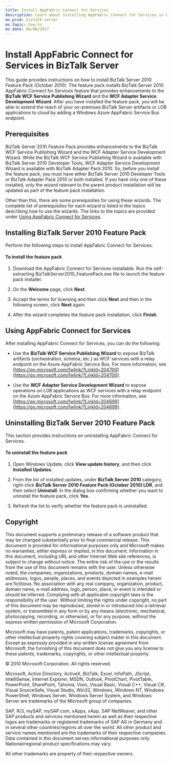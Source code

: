 ```yaml
---
title: Install AppFabric Connect for Services
description: Learn about installing AppFabric Connect for Services in BizTalk Server.
ms.prod: biztalk-server
ms.topic: how-to
ms.date: 06/08/2017
---
```


# Install AppFabric Connect for Services in BizTalk Server

This guide provides instructions on how to install BizTalk Server 2010 Feature Pack (October 2010). The feature pack installs BizTalk Server 2010 AppFabric Connect for Services feature that provides enhancements to the **BizTalk WCF Service Publishing Wizard** and the **WCF Adapter Service Development Wizard**. After you have installed the feature pack, you will be able to extend the reach of your on-premises BizTalk Server artifacts or LOB applications to cloud by adding a Windows Azure AppFabric Service Bus endpoint.

## Prerequisites
 BizTalk Server 2010 Feature Pack provides enhancements to the BizTalk WCF Service Publishing Wizard and the WCF Adapter Service Development Wizard. While the BizTalk WCF Service Publishing Wizard is available with BizTalk Server 2010 Developer Tools, WCF Adapter Service Development Wizard is available with BizTalk Adapter Pack 2010. So, before you install the feature pack, you must have either BizTalk Server 2010 Developer Tools or BizTalk Adapter Pack 2010 or both installed. If you have only one of these installed, only the wizard relevant to the parent product installation will be updated as part of the feature pack installation.

 Other than this, there are some prerequisites for using these wizards. The complete list of prerequisites for each wizard is listed in the topics describing how to use the wizards. The links to the topics are provided under [Using AppFabric Connect for Services](../technical-guides/installing-appfabric-connect-for-services.md#BKMK_Using).

## Installing BizTalk Server 2010 Feature Pack
 Perform the following steps to install AppFabric Connect for Services:

#### To install the feature pack

1.  Download the AppFabric Connect for Services installable. Run the self-extracting BizTalkServer2010_FeaturePack.exe file to launch the feature pack installer.

2.  On the **Welcome** page, click **Next**.

3.  Accept the terms for licensing and then click **Next** and then in the following screen, click **Next** again.

4.  After the wizard completes the feature pack installation, click **Finish**.

##  <a name="BKMK_Using"></a> Using AppFabric Connect for Services
 After installing AppFabric Connect for Services, you can do the following:

-   Use the **BizTalk WCF Service Publishing Wizard** to expose BizTalk artifacts (orchestration, schema, etc.) as WCF services with a relay endpoint on the Azure AppFabric Service Bus. For more information, see [https://go.microsoft.com/fwlink/?LinkId=204700](https://go.microsoft.com/fwlink/?LinkId=204700).

-   Use the **WCF Adapter Service Development Wizard** to expose operations on LOB applications as WCF services with a relay endpoint on the Azure AppFabric Service Bus. For more information, see [https://go.microsoft.com/fwlink/?LinkId=204699](https://go.microsoft.com/fwlink/?LinkId=204699).

## Uninstalling BizTalk Server 2010 Feature Pack
 This section provides instructions on uninstalling AppFabric Connect for Services.

#### To uninstall the feature pack

1.  Open Windows Update, click **View update history**, and then click **Installed Updates**.

2.  From the list of installed updates, under **BizTalk Server 2010** category, right-click **BizTalk Server 2010 Feature Pack (October 2010) LDR**, and then select **Uninstall**. In the dialog box confirming whether you want to uninstall the feature pack, click **Yes**.

3.  Refresh the list to verify whether the feature pack is uninstalled.

## Copyright
 This document supports a preliminary release of a software product that may be changed substantially prior to final commercial release.  This document is provided for informational purposes only and Microsoft makes no warranties, either express or implied, in this document.  Information in this document, including URL and other Internet Web site references, is subject to change without notice.  The entire risk of the use or the results from the use of this document remains with the user.  Unless otherwise noted, the companies, organizations, products, domain names, e-mail addresses, logos, people, places, and events depicted in examples herein are fictitious.  No association with any real company, organization, product, domain name, e-mail address, logo, person, place, or event is intended or should be inferred.  Complying with all applicable copyright laws is the responsibility of the user.  Without limiting the rights under copyright, no part of this document may be reproduced, stored in or introduced into a retrieval system, or transmitted in any form or by any means (electronic, mechanical, photocopying, recording, or otherwise), or for any purpose, without the express written permission of Microsoft Corporation.

 Microsoft may have patents, patent applications, trademarks, copyrights, or other intellectual property rights covering subject matter in this document.  Except as expressly provided in any written license agreement from Microsoft, the furnishing of this document does not give you any license to these patents, trademarks, copyrights, or other intellectual property.

 © 2010 Microsoft Corporation.  All rights reserved.

 Microsoft, Active Directory, ActiveX, BizTalk, Excel, InfoPath, JScript, IntelliSense, Internet Explorer, MSDN, Outlook, PivotChart, PivotTable, PowerPoint, SharePoint, Tahoma, Visio, Visual Basic, Visual C++, Visual C#, Visual SourceSafe, Visual Studio, Win32, Windows, Windows NT, Windows PowerShell, Windows Server, Windows Server System, and Windows Server are trademarks of the Microsoft group of companies.

 SAP, R/3, mySAP, mySAP.com, xApps, xApp, SAP NetWeaver, and other SAP products and services mentioned herein as well as their respective logos are trademarks or registered trademarks of SAP AG in Germany and in several other countries/regions all over the world. All other product and service names mentioned are the trademarks of their respective companies. Data contained in this document serves informational purposes only. National/regional product specifications may vary.

 All other trademarks are property of their respective owners.
